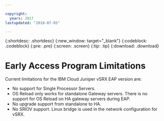 ```yaml
---

copyright:
  years: 2017
lastupdated: "2018-07-05"

---
```


{:shortdesc: .shortdesc}
{:new_window: target="_blank"}
{:codeblock: .codeblock}
{:pre: .pre}
{:screen: .screen}
{:tip: .tip}
{:download: .download}

# Early Access Program Limitations

Current limitations for the IBM Cloud Juniper vSRX EAP version are:
* No support for Single Processor Servers.
* OS Reload only works for standalone Gateway servers. There is no support for OS Reload on HA gateway servers during EAP.
* No upgrade support from standalone to HA.
* No SRIOV support. Linux bridge is used in the network configuration for vSRX.
